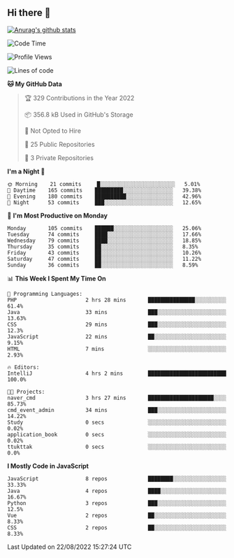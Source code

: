 ## Hi there 👋

[![Anurag's github stats](https://github-readme-stats.vercel.app/api?username=Songwonseok)](https://github.com/anuraghazra/github-readme-stats)



<!--START_SECTION:waka-->
![Code Time](http://img.shields.io/badge/Code%20Time-1%2C709%20hrs%2021%20mins-blue)

![Profile Views](http://img.shields.io/badge/Profile%20Views-0-blue)

![Lines of code](https://img.shields.io/badge/From%20Hello%20World%20I%27ve%20Written-3%20Million%20lines%20of%20code-blue)

**🐱 My GitHub Data** 

> 🏆 329 Contributions in the Year 2022
 > 
> 📦 356.8 kB Used in GitHub's Storage 
 > 
> 🚫 Not Opted to Hire
 > 
> 📜 25 Public Repositories 
 > 
> 🔑 3 Private Repositories  
 > 
**I'm a Night 🦉** 

```text
🌞 Morning    21 commits     █░░░░░░░░░░░░░░░░░░░░░░░░   5.01% 
🌆 Daytime    165 commits    █████████░░░░░░░░░░░░░░░░   39.38% 
🌃 Evening    180 commits    ██████████░░░░░░░░░░░░░░░   42.96% 
🌙 Night      53 commits     ███░░░░░░░░░░░░░░░░░░░░░░   12.65%

```
📅 **I'm Most Productive on Monday** 

```text
Monday       105 commits    ██████░░░░░░░░░░░░░░░░░░░   25.06% 
Tuesday      74 commits     ████░░░░░░░░░░░░░░░░░░░░░   17.66% 
Wednesday    79 commits     ████░░░░░░░░░░░░░░░░░░░░░   18.85% 
Thursday     35 commits     ██░░░░░░░░░░░░░░░░░░░░░░░   8.35% 
Friday       43 commits     ██░░░░░░░░░░░░░░░░░░░░░░░   10.26% 
Saturday     47 commits     ██░░░░░░░░░░░░░░░░░░░░░░░   11.22% 
Sunday       36 commits     ██░░░░░░░░░░░░░░░░░░░░░░░   8.59%

```


📊 **This Week I Spent My Time On** 

```text
💬 Programming Languages: 
PHP                      2 hrs 28 mins       ███████████████░░░░░░░░░░   61.4% 
Java                     33 mins             ███░░░░░░░░░░░░░░░░░░░░░░   13.63% 
CSS                      29 mins             ███░░░░░░░░░░░░░░░░░░░░░░   12.3% 
JavaScript               22 mins             ██░░░░░░░░░░░░░░░░░░░░░░░   9.15% 
HTML                     7 mins              ░░░░░░░░░░░░░░░░░░░░░░░░░   2.93%

🔥 Editors: 
IntelliJ                 4 hrs 2 mins        █████████████████████████   100.0%

🐱‍💻 Projects: 
naver_cmd                3 hrs 27 mins       █████████████████████░░░░   85.73% 
cmd_event_admin          34 mins             ███░░░░░░░░░░░░░░░░░░░░░░   14.22% 
Study                    0 secs              ░░░░░░░░░░░░░░░░░░░░░░░░░   0.02% 
application_book         0 secs              ░░░░░░░░░░░░░░░░░░░░░░░░░   0.02% 
ttukttak                 0 secs              ░░░░░░░░░░░░░░░░░░░░░░░░░   0.0%

```

**I Mostly Code in JavaScript** 

```text
JavaScript               8 repos             ████████░░░░░░░░░░░░░░░░░   33.33% 
Java                     4 repos             ████░░░░░░░░░░░░░░░░░░░░░   16.67% 
Python                   3 repos             ███░░░░░░░░░░░░░░░░░░░░░░   12.5% 
Vue                      2 repos             ██░░░░░░░░░░░░░░░░░░░░░░░   8.33% 
CSS                      2 repos             ██░░░░░░░░░░░░░░░░░░░░░░░   8.33%

```



 Last Updated on 22/08/2022 15:27:24 UTC
<!--END_SECTION:waka-->
